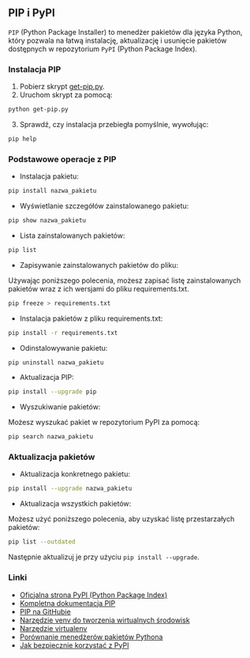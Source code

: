 ## PIP i PyPI

`PIP` (Python Package Installer) to menedżer pakietów dla języka Python, który pozwala na łatwą instalację, aktualizację i usunięcie pakietów dostępnych w repozytorium `PyPI` (Python Package Index).

### Instalacja PIP

1. Pobierz skrypt [get-pip.py](https://bootstrap.pypa.io/get-pip.py).
2. Uruchom skrypt za pomocą:

```bash
python get-pip.py
```

3. Sprawdź, czy instalacja przebiegła pomyślnie, wywołując:

```bash
pip help
```

### Podstawowe operacje z PIP

- Instalacja pakietu:

```bash
pip install nazwa_pakietu
```

- Wyświetlanie szczegółów zainstalowanego pakietu:

```bash
pip show nazwa_pakietu
```

- Lista zainstalowanych pakietów:

```bash
pip list
```

- Zapisywanie zainstalowanych pakietów do pliku:

Używając poniższego polecenia, możesz zapisać listę zainstalowanych pakietów wraz z ich wersjami do pliku requirements.txt.

```bash
pip freeze > requirements.txt
```

- Instalacja pakietów z pliku requirements.txt:

```bash
pip install -r requirements.txt
```

- Odinstalowywanie pakietu:

```bash
pip uninstall nazwa_pakietu
```

- Aktualizacja PIP:

```bash
pip install --upgrade pip
```

- Wyszukiwanie pakietów:

Możesz wyszukać pakiet w repozytorium PyPI za pomocą:

```bash
pip search nazwa_pakietu
```

### Aktualizacja pakietów

- Aktualizacja konkretnego pakietu:

```bash
pip install --upgrade nazwa_pakietu
```

- Aktualizacja wszystkich pakietów:

Możesz użyć poniższego polecenia, aby uzyskać listę przestarzałych pakietów:

```bash
pip list --outdated
```

Następnie aktualizuj je przy użyciu `pip install --upgrade`.

### Linki

- [Oficjalna strona PyPI (Python Package Index)](https://pypi.org/)
- [Kompletna dokumentacja PIP](https://pip.pypa.io/en/stable/)
- [PIP na GitHubie](https://github.com/pypa/pip)
- [Narzędzie venv do tworzenia wirtualnych środowisk](https://docs.python.org/3/library/venv.html)
- [Narzędzie virtualenv](https://virtualenv.pypa.io/en/latest/)
- [Porównanie menedżerów pakietów Pythona](https://packaging.python.org/guides/tool-recommendations/)
- [Jak bezpiecznie korzystać z PyPI](https://pyfound.blogspot.com/2013/10/clarifying-peps-role-in-pypi.html)
